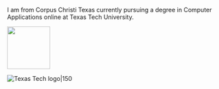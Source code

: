 I am from Corpus Christi Texas currently pursuing a degree in Computer Applications online at Texas Tech University.

<img src="https://www.ttu.edu/traditions/images/DoubleT.gif" width="100">


![Texas Tech logo|150](https://www.ttu.edu/traditions/images/DoubleT.gif)
